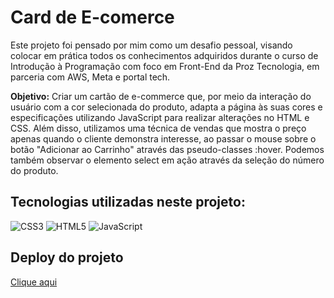 # Card de E-comerce 
Este projeto foi pensado por mim como um desafio pessoal, visando colocar em prática todos os conhecimentos adquiridos durante o curso de Introdução à Programação com foco em Front-End da Proz Tecnologia, em parceria com AWS, Meta e portal tech.

**Objetivo:** Criar um cartão de e-commerce que, por meio da interação do usuário com a cor selecionada do produto, adapta a página às suas cores e especificações utilizando JavaScript para realizar alterações no HTML e CSS. Além disso, utilizamos uma técnica de vendas que mostra o preço apenas quando o cliente demonstra interesse, ao passar o mouse sobre o botão "Adicionar ao Carrinho" através das pseudo-classes :hover. Podemos também observar o elemento select em ação através da seleção do número do produto.

## Tecnologias utilizadas neste projeto:
![CSS3](https://img.shields.io/badge/css3-%231572B6.svg?style=for-the-badge&logo=css3&logoColor=white)
![HTML5](https://img.shields.io/badge/html5-%23E34F26.svg?style=for-the-badge&logo=html5&logoColor=white)
![JavaScript](https://img.shields.io/badge/javascript-%23323330.svg?style=for-the-badge&logo=javascript&logoColor=%23F7DF1E)

## Deploy do projeto 
[Clique aqui](https://devalissonoliveira.github.io/card_e_commerce/)
